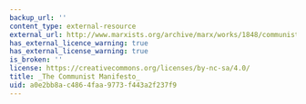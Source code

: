 ```yaml
---
backup_url: ''
content_type: external-resource
external_url: http://www.marxists.org/archive/marx/works/1848/communist-manifesto/
has_external_licence_warning: true
has_external_license_warning: true
is_broken: ''
license: https://creativecommons.org/licenses/by-nc-sa/4.0/
title: _The Communist Manifesto_
uid: a0e2bb8a-c486-4faa-9773-f443a2f237f9
---
```


